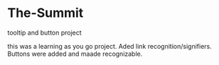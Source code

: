 # The-Summit
 tooltip and button project


this was a learning as you go project. Aded link recognition/signifiers. Buttons were added and maade recognizable.